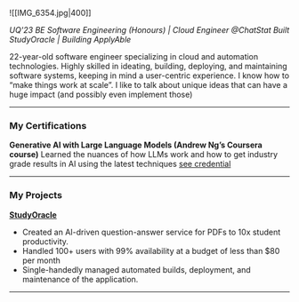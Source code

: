 ![[IMG_6354.jpg|400]]

*UQ'23 BE Software Engineering (Honours) | Cloud Engineer @ChatStat 
Built StudyOracle | Building ApplyAble*

22-year-old software engineer specializing in cloud and automation technologies. Highly skilled in ideating, building, deploying, and maintaining software systems, keeping in mind a user-centric experience. I know how to “make things work at scale”. I like to talk about unique ideas that can have a huge impact (and possibly even implement those)

___
### My Certifications

**Generative AI with Large Language Models (Andrew Ng’s Coursera course)**
Learned the nuances of how LLMs work and how to get industry grade results in AI using the latest techniques
[see credential](https://www.coursera.org/account/accomplishments/certificate/WTYPR6PH8DJE)

___
### My Projects

**[StudyOracle](https://studyoracle.com)**
- Created an AI-driven question-answer service for PDFs to 10x student productivity.
- Handled 100+ users with 99% availability at a budget of less than $80 per month
- Single-handedly managed automated builds, deployment, and maintenance of the application.

___
